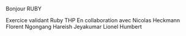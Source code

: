 Bonjour RUBY

Exercice validant Ruby THP
En collaboration avec Nicolas Heckmann
                      Florent Ngongang
                      Hareish Jeyakumar
                      Lionel Humbert 
